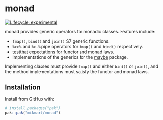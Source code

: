 
# monad

<!-- badges: start -->
[![Lifecycle: experimental](https://img.shields.io/badge/lifecycle-experimental-orange.svg)](https://lifecycle.r-lib.org/articles/stages.html#experimental)
<!-- badges: end -->

monad provides generic operators for monadic classes. Features include:

* `fmap()`, `bind()` and `join()` S7 generic functions.
* `%>>%` and `%>-%` pipe operators for `fmap()` and `bind()` respectively.
* [testthat](https://testthat.r-lib.org/) expectations for functor and monad laws.
* Implementations of the generics for the [maybe](https://armcn.github.io/maybe/) package.

Implementing classes must provide `fmap()` and either `bind()` or `join()`, and
the method implementations must satisfy the functor and monad laws.

## Installation

Install from GitHub with:

``` r
# install.packages("pak")
pak::pak("mikmart/monad")
```
